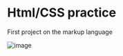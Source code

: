 # Html/CSS practice

First project on the markup language

![image](https://user-images.githubusercontent.com/101488434/181420362-9dba57fb-6a0e-4007-a257-32575c54da62.png)
